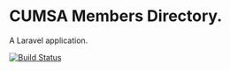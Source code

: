 # CUMSA Members Directory.

A Laravel application.

[![Build Status](https://travis-ci.org/CUMSA/members.svg)](https://travis-ci.org/CUMSA/members)
